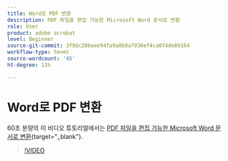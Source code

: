```yaml
---
title: Word로 PDF 변환
description: PDF 파일을 편집 가능한 Microsoft Word 문서로 변환
role: User
product: adobe acrobat
level: Beginner
source-git-commit: 3f9dc206aee94fa9a8b9a7938ef4ca0f4de89164
workflow-type: tm+mt
source-wordcount: '45'
ht-degree: 11%

---
```


# Word로 PDF 변환

60초 분량의 이 비디오 튜토리얼에서는 [PDF 파일을 편집 가능한 Microsoft Word 문서로 변환](https://www.adobe.com/kr/acrobat/online/pdf-to-word.html){target="_blank"}.

>[!VIDEO](https://video.tv.adobe.com/v/3411376?quality=12&learn=on&hidetitle=true)
